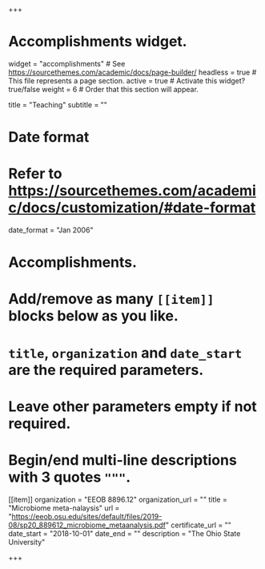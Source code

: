 +++
# Accomplishments widget.
widget = "accomplishments"  # See https://sourcethemes.com/academic/docs/page-builder/
headless = true  # This file represents a page section.
active = true  # Activate this widget? true/false
weight = 6  # Order that this section will appear.

title = "Teaching"
subtitle = ""

# Date format
#   Refer to https://sourcethemes.com/academic/docs/customization/#date-format
date_format = "Jan 2006"

# Accomplishments.
#   Add/remove as many `[[item]]` blocks below as you like.
#   `title`, `organization` and `date_start` are the required parameters.
#   Leave other parameters empty if not required.
#   Begin/end multi-line descriptions with 3 quotes `"""`.

[[item]]
  organization = "EEOB 8896.12"
  organization_url = ""
  title = "Microbiome meta-nalaysis"
  url = "https://eeob.osu.edu/sites/default/files/2019-08/sp20_889612_microbiome_metaanalysis.pdf"
  certificate_url = ""
  date_start = "2018-10-01"
  date_end = ""
  description = "The Ohio State University"

+++
